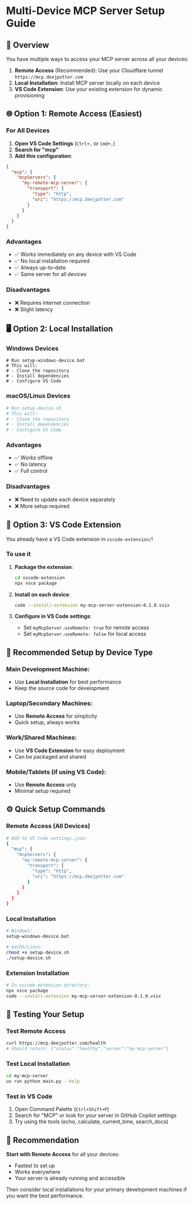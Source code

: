 # Multi-Device MCP Server Setup Guide

## 🌟 Overview

You have multiple ways to access your MCP server across all your devices:

1. **Remote Access** (Recommended): Use your Cloudflare tunnel `https://mcp.deejpotter.com`
2. **Local Installation**: Install MCP server locally on each device
3. **VS Code Extension**: Use your existing extension for dynamic provisioning

## 🌐 Option 1: Remote Access (Easiest)

### For All Devices

1. **Open VS Code Settings** (`Ctrl+,` or `Cmd+,`)
2. **Search for "mcp"**
3. **Add this configuration**:

```json
{
  "mcp": {
    "mcpServers": {
      "my-remote-mcp-server": {
        "transport": {
          "type": "http",
          "uri": "https://mcp.deejpotter.com"
        }
      }
    }
  }
}
```

### Advantages

- ✅ Works immediately on any device with VS Code
- ✅ No local installation required
- ✅ Always up-to-date
- ✅ Same server for all devices

### Disadvantages

- ❌ Requires internet connection
- ❌ Slight latency

## 🖥️ Option 2: Local Installation

### Windows Devices

```batch
# Run setup-windows-device.bat
# This will:
# - Clone the repository
# - Install dependencies
# - Configure VS Code
```

### macOS/Linux Devices

```bash
# Run setup-device.sh
# This will:
# - Clone the repository
# - Install dependencies  
# - Configure VS Code
```

### Advantages

- ✅ Works offline
- ✅ No latency
- ✅ Full control

### Disadvantages

- ❌ Need to update each device separately
- ❌ More setup required

## 🔌 Option 3: VS Code Extension

You already have a VS Code extension in `vscode-extension/`!

### To use it

1. **Package the extension**:

   ```bash
   cd vscode-extension
   npx vsce package
   ```

2. **Install on each device**:

   ```bash
   code --install-extension my-mcp-server-extension-0.1.0.vsix
   ```

3. **Configure in VS Code settings**:
   - Set `myMcpServer.useRemote: true` for remote access
   - Set `myMcpServer.useRemote: false` for local access

## 🚀 Recommended Setup by Device Type

### **Main Development Machine:**

- Use **Local Installation** for best performance
- Keep the source code for development

### **Laptop/Secondary Machines:**

- Use **Remote Access** for simplicity
- Quick setup, always works

### **Work/Shared Machines:**

- Use **VS Code Extension** for easy deployment
- Can be packaged and shared

### **Mobile/Tablets (if using VS Code):**

- Use **Remote Access** only
- Minimal setup required

## ⚙️ Quick Setup Commands

### Remote Access (All Devices)

```bash
# Add to VS Code settings.json:
{
  "mcp": {
    "mcpServers": {
      "my-remote-mcp-server": {
        "transport": {
          "type": "http", 
          "uri": "https://mcp.deejpotter.com"
        }
      }
    }
  }
}
```

### Local Installation

```bash
# Windows:
setup-windows-device.bat

# macOS/Linux:
chmod +x setup-device.sh
./setup-device.sh
```

### Extension Installation

```bash
# In vscode-extension directory:
npx vsce package
code --install-extension my-mcp-server-extension-0.1.0.vsix
```

## 🔧 Testing Your Setup

### Test Remote Access

```bash
curl https://mcp.deejpotter.com/health
# Should return: {"status":"healthy","server":"my-mcp-server"}
```

### Test Local Installation

```bash
cd my-mcp-server
uv run python main.py --help
```

### Test in VS Code

1. Open Command Palette (`Ctrl+Shift+P`)
2. Search for "MCP" or look for your server in GitHub Copilot settings
3. Try using the tools (echo, calculate, current_time, search_docs)

## 🎯 Recommendation

**Start with Remote Access** for all your devices:

- Fastest to set up
- Works everywhere
- Your server is already running and accessible

Then consider local installations for your primary development machines if you want the best performance.
